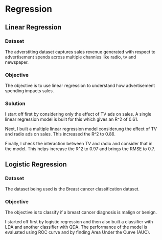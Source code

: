 # Regression

## Linear Regression

### Dataset
The adverstiting dataset captures sales revenue generated with respect to advertisement spends across multiple channles like radio, tv and newspaper.

### Objective
The objective is to use linear regression to understand how advertisement spending impacts sales.

### Solution
I start off first by considering only the effect of TV ads on sales. A single linear regression model is built for this which gives an R^2 of 0.61.

Next, I built a multiple linear regression model considerung the effect of TV and radio ads on sales. This increased the R^2 to 0.89.

Finally, I check the interaction between TV and radio and consider that in the model. This helps increase the R^2 to 0.97 and brings the RMSE to 0.7.

## Logistic Regression

### Dataset
The dataset being used is the Breast cancer classification dataset.

### Objective
The objective is to classify if a breast cancer diagnosis is malign or benign.

I started off first by logistic regression and then also built a classifier with LDA and another classifier with QDA.
The performance of the model is evaluated using ROC curve and by finding Area Under the Curve (AUC).
